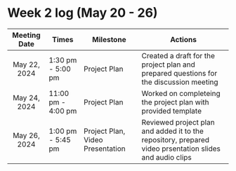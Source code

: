 # Week 2 log (May 20 - 26)

|  Meeting Date | Times | Milestone | Actions |
| :-------------: | ------------- |------------- |------------- |
| May 22, 2024 | 1:30 pm - 5:00 pm | Project Plan | Created a draft for the project plan and prepared questions for the discussion meeting 
| May 24, 2024 | 11:00 pm - 4:00 pm | Project Plan | Worked on completeing the project plan with provided template |
| May 26, 2024 | 1:00 pm - 5:45 pm| Project Plan, Video Presentation| Reviewed project plan and added it to the repository, prepared video prsentation slides and audio clips|
